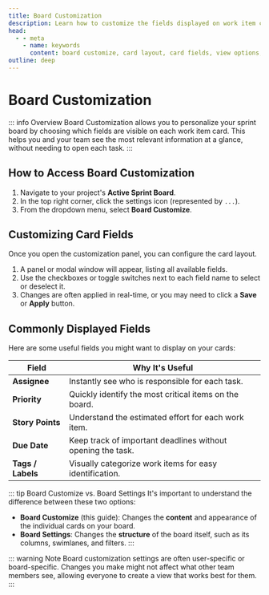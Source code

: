 ```yaml
---
title: Board Customization
description: Learn how to customize the fields displayed on work item cards on your Active Sprint Board in Zymmr.
head:
  - - meta
    - name: keywords
      content: board customize, card layout, card fields, view options, zymmr
outline: deep
---
```


# Board Customization

::: info Overview
Board Customization allows you to personalize your sprint board by choosing which fields are visible on each work item card. This helps you and your team see the most relevant information at a glance, without needing to open each task.
:::

## How to Access Board Customization

1.  Navigate to your project's **Active Sprint Board**.
2.  In the top right corner, click the settings icon (represented by `...`).
3.  From the dropdown menu, select **Board Customize**.

## Customizing Card Fields

Once you open the customization panel, you can configure the card layout.



1.  A panel or modal window will appear, listing all available fields.
2.  Use the checkboxes or toggle switches next to each field name to select or deselect it.
3.  Changes are often applied in real-time, or you may need to click a **Save** or **Apply** button.

## Commonly Displayed Fields

Here are some useful fields you might want to display on your cards:

| Field             | Why It's Useful                                            |
| ----------------- | ---------------------------------------------------------- |
| **Assignee**      | Instantly see who is responsible for each task.            |
| **Priority**      | Quickly identify the most critical items on the board.     |
| **Story Points**  | Understand the estimated effort for each work item.        |
| **Due Date**      | Keep track of important deadlines without opening the task. |
| **Tags / Labels** | Visually categorize work items for easy identification.    |

::: tip Board Customize vs. Board Settings
It's important to understand the difference between these two options:

- **Board Customize** (this guide): Changes the **content** and appearance of the individual cards on your board.
- **Board Settings**: Changes the **structure** of the board itself, such as its columns, swimlanes, and filters.
:::

::: warning Note
Board customization settings are often user-specific or board-specific. Changes you make might not affect what other team members see, allowing everyone to create a view that works best for them.
:::